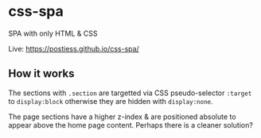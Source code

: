 # css-spa
SPA with only HTML &amp; CSS

Live:
https://postiess.github.io/css-spa/

## How it works

The sections with ```.section``` are targetted via CSS pseudo-selector ```:target``` to ```display:block``` otherwise they are hidden with ```display:none```.

The page sections have a higher z-index & are positioned absolute to appear above the home page content. Perhaps there is a cleaner solution?




